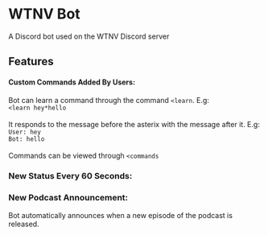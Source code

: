 # WTNV Bot
A Discord bot used on the WTNV Discord server

## Features
#### Custom Commands Added By Users:
  Bot can learn a command through the command ```<learn```. E.g:</br> ```<learn hey*hello```</br></br>
  It responds to the message before the asterix with the message after it.
  E.g: </br>```User: hey``` </br>  ```Bot: hello```</br></br>
  Commands can be viewed through ```<commands```
  
### New Status Every 60 Seconds:
  
  
### New Podcast Announcement:
  Bot automatically announces when a new episode of the podcast is released.
